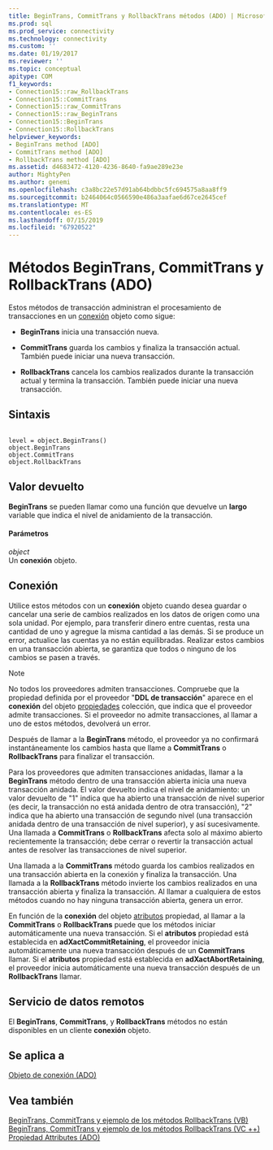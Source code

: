 ```yaml
---
title: BeginTrans, CommitTrans y RollbackTrans métodos (ADO) | Microsoft Docs
ms.prod: sql
ms.prod_service: connectivity
ms.technology: connectivity
ms.custom: ''
ms.date: 01/19/2017
ms.reviewer: ''
ms.topic: conceptual
apitype: COM
f1_keywords:
- Connection15::raw_RollbackTrans
- Connection15::CommitTrans
- Connection15::raw_CommitTrans
- Connection15::raw_BeginTrans
- Connection15::BeginTrans
- Connection15::RollbackTrans
helpviewer_keywords:
- BeginTrans method [ADO]
- CommitTrans method [ADO]
- RollbackTrans method [ADO]
ms.assetid: d4683472-4120-4236-8640-fa9ae289e23e
author: MightyPen
ms.author: genemi
ms.openlocfilehash: c3a8bc22e57d91ab64bdbbc5fc694575a8aa8ff9
ms.sourcegitcommit: b2464064c0566590e486a3aafae6d67ce2645cef
ms.translationtype: MT
ms.contentlocale: es-ES
ms.lasthandoff: 07/15/2019
ms.locfileid: "67920522"
---
```

# <a name="begintrans-committrans-and-rollbacktrans-methods-ado"></a>Métodos BeginTrans, CommitTrans y RollbackTrans (ADO)
Estos métodos de transacción administran el procesamiento de transacciones en un [conexión](../../../ado/reference/ado-api/connection-object-ado.md) objeto como sigue:  
  
-   **BeginTrans** inicia una transacción nueva.  
  
-   **CommitTrans** guarda los cambios y finaliza la transacción actual. También puede iniciar una nueva transacción.  
  
-   **RollbackTrans** cancela los cambios realizados durante la transacción actual y termina la transacción. También puede iniciar una nueva transacción.  
  
## <a name="syntax"></a>Sintaxis  
  
```  
  
level = object.BeginTrans()  
object.BeginTrans  
object.CommitTrans  
object.RollbackTrans  
```  
  
## <a name="return-value"></a>Valor devuelto  
 **BeginTrans** se pueden llamar como una función que devuelve un **largo** variable que indica el nivel de anidamiento de la transacción.  
  
#### <a name="parameters"></a>Parámetros  
 *object*  
 Un **conexión** objeto.  
  
## <a name="connection"></a>Conexión  
 Utilice estos métodos con un **conexión** objeto cuando desea guardar o cancelar una serie de cambios realizados en los datos de origen como una sola unidad. Por ejemplo, para transferir dinero entre cuentas, resta una cantidad de uno y agregue la misma cantidad a las demás. Si se produce un error, actualice las cuentas ya no están equilibradas. Realizar estos cambios en una transacción abierta, se garantiza que todos o ninguno de los cambios se pasen a través.  
  
> [!NOTE]
>  No todos los proveedores admiten transacciones. Compruebe que la propiedad definida por el proveedor "**DDL de transacción**" aparece en el **conexión** del objeto [propiedades](../../../ado/reference/ado-api/properties-collection-ado.md) colección, que indica que el proveedor admite transacciones. Si el proveedor no admite transacciones, al llamar a uno de estos métodos, devolverá un error.  
  
 Después de llamar a la **BeginTrans** método, el proveedor ya no confirmará instantáneamente los cambios hasta que llame a **CommitTrans** o **RollbackTrans** para finalizar el transacción.  
  
 Para los proveedores que admiten transacciones anidadas, llamar a la **BeginTrans** método dentro de una transacción abierta inicia una nueva transacción anidada. El valor devuelto indica el nivel de anidamiento: un valor devuelto de "1" indica que ha abierto una transacción de nivel superior (es decir, la transacción no está anidada dentro de otra transacción), "2" indica que ha abierto una transacción de segundo nivel (una transacción anidada dentro de una transacción de nivel superior), y así sucesivamente. Una llamada a **CommitTrans** o **RollbackTrans** afecta solo al máximo abierto recientemente la transacción; debe cerrar o revertir la transacción actual antes de resolver las transacciones de nivel superior.  
  
 Una llamada a la **CommitTrans** método guarda los cambios realizados en una transacción abierta en la conexión y finaliza la transacción. Una llamada a la **RollbackTrans** método invierte los cambios realizados en una transacción abierta y finaliza la transacción. Al llamar a cualquiera de estos métodos cuando no hay ninguna transacción abierta, genera un error.  
  
 En función de la **conexión** del objeto [atributos](../../../ado/reference/ado-api/attributes-property-ado.md) propiedad, al llamar a la **CommitTrans** o **RollbackTrans** puede que los métodos iniciar automáticamente una nueva transacción. Si el **atributos** propiedad está establecida en **adXactCommitRetaining**, el proveedor inicia automáticamente una nueva transacción después de un **CommitTrans** llamar. Si el **atributos** propiedad está establecida en **adXactAbortRetaining**, el proveedor inicia automáticamente una nueva transacción después de un **RollbackTrans** llamar.  
  
## <a name="remote-data-service"></a>Servicio de datos remotos  
 El **BeginTrans**, **CommitTrans**, y **RollbackTrans** métodos no están disponibles en un cliente **conexión** objeto.  
  
## <a name="applies-to"></a>Se aplica a  
 [Objeto de conexión (ADO)](../../../ado/reference/ado-api/connection-object-ado.md)  
  
## <a name="see-also"></a>Vea también  
 [BeginTrans, CommitTrans y ejemplo de los métodos RollbackTrans (VB)](../../../ado/reference/ado-api/begintrans-committrans-and-rollbacktrans-methods-example-vb.md)   
 [BeginTrans, CommitTrans y ejemplo de los métodos RollbackTrans (VC ++)](../../../ado/reference/ado-api/begintrans-committrans-and-rollbacktrans-methods-example-vc.md)   
 [Propiedad Attributes (ADO)](../../../ado/reference/ado-api/attributes-property-ado.md)
